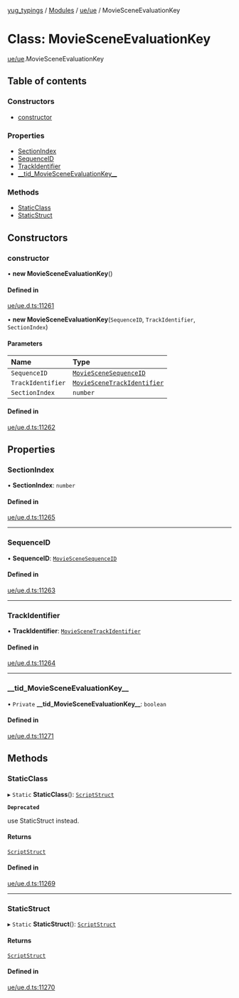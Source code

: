[yug_typings](../README.md) / [Modules](../modules.md) / [ue/ue](../modules/ue_ue.md) / MovieSceneEvaluationKey

# Class: MovieSceneEvaluationKey

[ue/ue](../modules/ue_ue.md).MovieSceneEvaluationKey

## Table of contents

### Constructors

- [constructor](ue_ue.MovieSceneEvaluationKey.md#constructor)

### Properties

- [SectionIndex](ue_ue.MovieSceneEvaluationKey.md#sectionindex)
- [SequenceID](ue_ue.MovieSceneEvaluationKey.md#sequenceid)
- [TrackIdentifier](ue_ue.MovieSceneEvaluationKey.md#trackidentifier)
- [\_\_tid\_MovieSceneEvaluationKey\_\_](ue_ue.MovieSceneEvaluationKey.md#__tid_moviesceneevaluationkey__)

### Methods

- [StaticClass](ue_ue.MovieSceneEvaluationKey.md#staticclass)
- [StaticStruct](ue_ue.MovieSceneEvaluationKey.md#staticstruct)

## Constructors

### constructor

• **new MovieSceneEvaluationKey**()

#### Defined in

[ue/ue.d.ts:11261](https://github.com/YugMetaverse/yug_typings/blob/b7d9b19/ue/ue.d.ts#L11261)

• **new MovieSceneEvaluationKey**(`SequenceID`, `TrackIdentifier`, `SectionIndex`)

#### Parameters

| Name | Type |
| :------ | :------ |
| `SequenceID` | [`MovieSceneSequenceID`](ue_ue.MovieSceneSequenceID.md) |
| `TrackIdentifier` | [`MovieSceneTrackIdentifier`](ue_ue.MovieSceneTrackIdentifier.md) |
| `SectionIndex` | `number` |

#### Defined in

[ue/ue.d.ts:11262](https://github.com/YugMetaverse/yug_typings/blob/b7d9b19/ue/ue.d.ts#L11262)

## Properties

### SectionIndex

• **SectionIndex**: `number`

#### Defined in

[ue/ue.d.ts:11265](https://github.com/YugMetaverse/yug_typings/blob/b7d9b19/ue/ue.d.ts#L11265)

___

### SequenceID

• **SequenceID**: [`MovieSceneSequenceID`](ue_ue.MovieSceneSequenceID.md)

#### Defined in

[ue/ue.d.ts:11263](https://github.com/YugMetaverse/yug_typings/blob/b7d9b19/ue/ue.d.ts#L11263)

___

### TrackIdentifier

• **TrackIdentifier**: [`MovieSceneTrackIdentifier`](ue_ue.MovieSceneTrackIdentifier.md)

#### Defined in

[ue/ue.d.ts:11264](https://github.com/YugMetaverse/yug_typings/blob/b7d9b19/ue/ue.d.ts#L11264)

___

### \_\_tid\_MovieSceneEvaluationKey\_\_

• `Private` **\_\_tid\_MovieSceneEvaluationKey\_\_**: `boolean`

#### Defined in

[ue/ue.d.ts:11271](https://github.com/YugMetaverse/yug_typings/blob/b7d9b19/ue/ue.d.ts#L11271)

## Methods

### StaticClass

▸ `Static` **StaticClass**(): [`ScriptStruct`](ue_ue.ScriptStruct.md)

**`Deprecated`**

use StaticStruct instead.

#### Returns

[`ScriptStruct`](ue_ue.ScriptStruct.md)

#### Defined in

[ue/ue.d.ts:11269](https://github.com/YugMetaverse/yug_typings/blob/b7d9b19/ue/ue.d.ts#L11269)

___

### StaticStruct

▸ `Static` **StaticStruct**(): [`ScriptStruct`](ue_ue.ScriptStruct.md)

#### Returns

[`ScriptStruct`](ue_ue.ScriptStruct.md)

#### Defined in

[ue/ue.d.ts:11270](https://github.com/YugMetaverse/yug_typings/blob/b7d9b19/ue/ue.d.ts#L11270)
